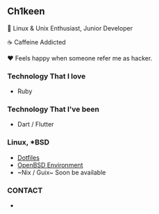 ## Ch1keen
:penguin: Linux & Unix Enthusiast, Junior Developer

:coffee: Caffeine Addicted

:heart: Feels happy when someone refer me as hacker.

### Technology That I love
- Ruby

### Technology That I've been
- Dart / Flutter

### Linux, *BSD
- [Dotfiles](https://www.github.com/Ch1keen/dotfiles)
- [OpenBSD Environment](https://www.github.com/Ch1keen/OBSD-Environment)
- ~Nix / Guix~ Soon be available

### CONTACT
- 

<!--
**Ch1keen/Ch1keen** is a ✨ _special_ ✨ repository because its `README.md` (this file) appears on your GitHub profile.

Here are some ideas to get you started:

- 🔭 I’m currently working on ...
- 🌱 I’m currently learning ...
- 👯 I’m looking to collaborate on ...
- 🤔 I’m looking for help with ...
- 💬 Ask me about ...
- 📫 How to reach me: ...
- 😄 Pronouns: ...
- ⚡ Fun fact: ...
-->
